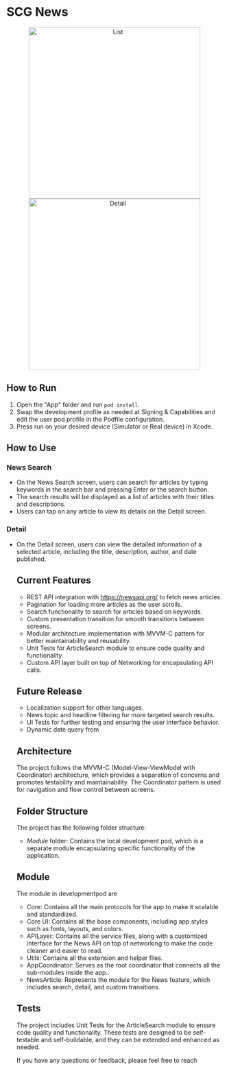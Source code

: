 <!DOCTYPE html>
<html>
<head>
</head>
<body>
  <h1>SCG News</h1>
 
<div align="center">
  <img src="https://user-images.githubusercontent.com/5418396/232339742-dfba2d38-eca3-4ce0-a566-b0c88e04d1d5.PNG" alt="List" width="400">
  <img src="https://user-images.githubusercontent.com/5418396/232339752-e20a2ae7-d142-4a4c-a5a6-0a9a8e02746b.PNG" alt="Detail" width="400">
</div>

  
 
  <h2>How to Run</h2>
  <ol>
    <li>Open the "App" folder and run <code>pod install</code>.</li>
    <li>Swap the development profile as needed at Signing &amp; Capabilities and edit the user pod profile in the Podfile configuration.</li>
    <li>Press run on your desired device (Simulator or Real device) in Xcode.</li>
  </ol>

  <h2>How to Use</h2>
  <h3>News Search</h3>
  <ul>
    <li>On the News Search screen, users can search for articles by typing keywords in the search bar and pressing Enter or the search button.</li>
    <li>The search results will be displayed as a list of articles with their titles and descriptions.</li>
    <li>Users can tap on any article to view its details on the Detail screen.</li>
  </ul>

  <h3>Detail</h3>
  <ul>
    <li>On the Detail screen, users can view the detailed information of a selected article, including the title, description, author, and date published.</li>

  <h2>Current Features</h2>
  <ul>
    <li>REST API integration with <a href="https://newsapi.org/" target="_blank">https://newsapi.org/</a> to fetch news articles.</li>
    <li>Pagination for loading more articles as the user scrolls.</li>
    <li>Search functionality to search for articles based on keywords.</li>
    <li>Custom presentation transition for smooth transitions between screens.</li>
    <li>Modular architecture implementation with MVVM-C pattern for better maintainability and reusability.</li>
    <li>Unit Tests for ArticleSearch module to ensure code quality and functionality.</li>
    <li>Custom API layer built on top of Networking for encapsulating API calls.</li>
  </ul>

  <h2>Future Release</h2>
  <ul>
    <li>Localization support for other languages.</li>
    <li>News topic and headline filtering for more targeted search results.</li>
    <li>UI Tests for further testing and ensuring the user interface behavior.</li>
    <li>Dynamic date query from</li>
  </ul>

  <h2>Architecture</h2>
  <p>The project follows the MVVM-C (Model-View-ViewModel with Coordinator) architecture, which provides a separation of concerns and promotes testability and maintainability. The Coordinator pattern is used for navigation and flow control between screens.</p>

  <h2>Folder Structure</h2>
  <p>The project has the following folder structure:</p>
  <ul>
    <li><em>Module</em> folder: Contains the local development pod, which is a separate module encapsulating specific functionality of the application.</li>
  </ul>

  <h2>Module</h2>
  <p>The module in developmentpod are</p>
  <ul>
    <li>Core: Contains all the main protocols for the app to make it scalable and standardized.</li>
    <li>Core UI: Contains all the base components, including app styles such as fonts, layouts, and colors.</li>
    <li>APILayer: Contains all the service files, along with a customized interface for the News API on top of networking to make the code cleaner and easier to read.</li>
    <li>Utils: Contains all the extension and helper files.</li>
    <li>AppCoordinator: Serves as the root coordinator that connects all the sub-modules inside the app..</li>
    <li>NewsArticle: Represents the module for the News feature, which includes search, detail, and custom transitions.</li>
  </ul>


  <h2>Tests</h2>
  <p>The project includes Unit Tests for the ArticleSearch module to ensure code quality and functionality. These tests are designed to be self-testable and self-buildable, and they can be extended and enhanced as needed.</p>

  <p>If you have any questions or feedback, please feel free to reach
